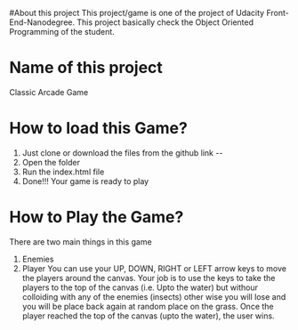 #About this project
This project/game is one of the project of Udacity Front-End-Nanodegree. This project basically check the Object Oriented Programming of the student.

# Name of this project
Classic Arcade Game

# How to load this Game?
1. Just clone or download the files from the github link -- 
2. Open the folder
3. Run the index.html file
4. Done!!! Your game is ready to play

# How to Play the Game?
There are two main things in this game
1. Enemies
2. Player
You can use your UP, DOWN, RIGHT or LEFT arrow keys to move the players around the canvas.
Your job is to use the keys to take the players to the top of the canvas (i.e. Upto the water) but withour colloiding with any of the enemies (insects) other wise you will lose and you will be place back again at random place on the grass.
Once the player reached the top of the canvas (upto the water), the user wins.